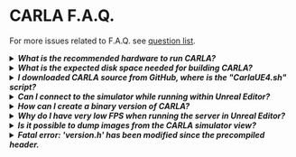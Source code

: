 <h1>CARLA F.A.Q.</h1>

For more issues related to F.A.Q. see [question list](https://github.com/carla-simulator/carla/labels/question).

<!-- ======================================================================= -->
  <details>
    <summary><h5 style="display:inline">
    What is the recommended hardware to run CARLA?
    </h5></summary>

  CARLA is a very performance demanding software, at the very minimum you would
  need a computer with a dedicated GPU capable of running Unreal Engine. See
  [Unreal Engine's recommended hardware](https://wiki.unrealengine.com/Recommended_Hardware).

  </details>

<!-- ======================================================================= -->
  <details>
    <summary><h5 style="display:inline">
    What is the expected disk space needed for building CARLA?
    </h5></summary>

  Building CARLA from source requires about 15GB of disk space, not counting
  Unreal Engine installation.

  However, you will also need to build and install Unreal Engine, which on Linux
  requires much more disk space as it keeps all the intermediate files,
  [see this thread](https://answers.unrealengine.com/questions/430541/linux-engine-size.html).

  </details>

<!-- ======================================================================= -->
  <details>
    <summary><h5 style="display:inline">
    I downloaded CARLA source from GitHub, where is the "CarlaUE4.sh" script?
    </h5></summary>

  There is no "CarlaUE4.sh" script in the source version of CARLA, you need to
  follow the instructions in the [documentation](http://carla.readthedocs.io) for
  building CARLA from source.

  Once you open the project in the Unreal Editor, you can hit Play to test CARLA.

  </details>

<!-- ======================================================================= -->
  <details>
    <summary><h5 style="display:inline">
    Can I connect to the simulator while running within Unreal Editor?
    </h5></summary>

  Yes, you can connect a Python client to a simulator running within Unreal
  Editor. Press the "Play" button and wait until the scene is loaded, at that
  point you can connect as you would with the standalone simulator.

  </details>

<!-- ======================================================================= -->
  <details>
    <summary><h5 style="display:inline">
    How can I create a binary version of CARLA?
    </h5></summary>

  In Linux, the recommended way is to run `make package` in the project folder.
  This method makes a packaged version of the project, including the Python API
  modules. This is the method we use to make a release of CARLA for Linux.

  Alternatively, it is possible to compile a binary version of CARLA within Unreal
  Editor, open the CarlaUE4 project, go to the menu "File -> Package Project", and
  select your platform. This takes a while, but in the end it should generate a
  packaged version of CARLA to execute without Unreal Editor.

  </details>

<!-- ======================================================================= -->
  <details>
    <summary><h5 style="display:inline">
    Why do I have very low FPS when running the server in Unreal Editor?
    </h5></summary>

  UE4 Editor goes to a low performance mode when out of focus. It can be disabled
  in the editor preferences. Go to "Edit->Editor Preferences->Performance" and
  disable the "Use Less CPU When in Background" option.

  </details>

<!-- ======================================================================= -->
  <details>
    <summary><h5 style="display:inline">
    Is it possible to dump images from the CARLA simulator view?
    </h5></summary>

  Yes, this is an Unreal Engine feature. You can dump the images of the spectator
  camera (simulator view) by running CARLA with

      $ ./CarlaUE4.sh -benchmark -fps=30 -dumpmovie

  Images are saved to "CarlaUE4/Saved/Screenshots/LinuxNoEditor".

  </details>

<!-- ======================================================================= -->
  <details>
    <summary><h5 style="display:inline">
    Fatal error: 'version.h' has been modified since the precompiled header.
    </h5></summary>

  This happens from time to time due to Linux updates, and for that we have a
  special target in our Makefile

      $ make hard-clean
      $ make CarlaUE4Editor

  It takes a long time but fixes the issue.

  </details>

